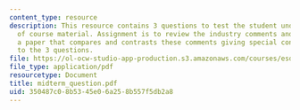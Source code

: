 ```yaml
---
content_type: resource
description: This resource contains 3 questions to test the student understanding
  of course material. Assignment is to review the industry comments and then write
  a paper that compares and contrasts these comments giving special consideration
  to the 3 questions.
file: https://ol-ocw-studio-app-production.s3.amazonaws.com/courses/esd-68j-communications-and-information-policy-spring-2006/350487c08b5345e06a258b557f5db2a8_midterm_question.pdf
file_type: application/pdf
resourcetype: Document
title: midterm_question.pdf
uid: 350487c0-8b53-45e0-6a25-8b557f5db2a8
---
```

